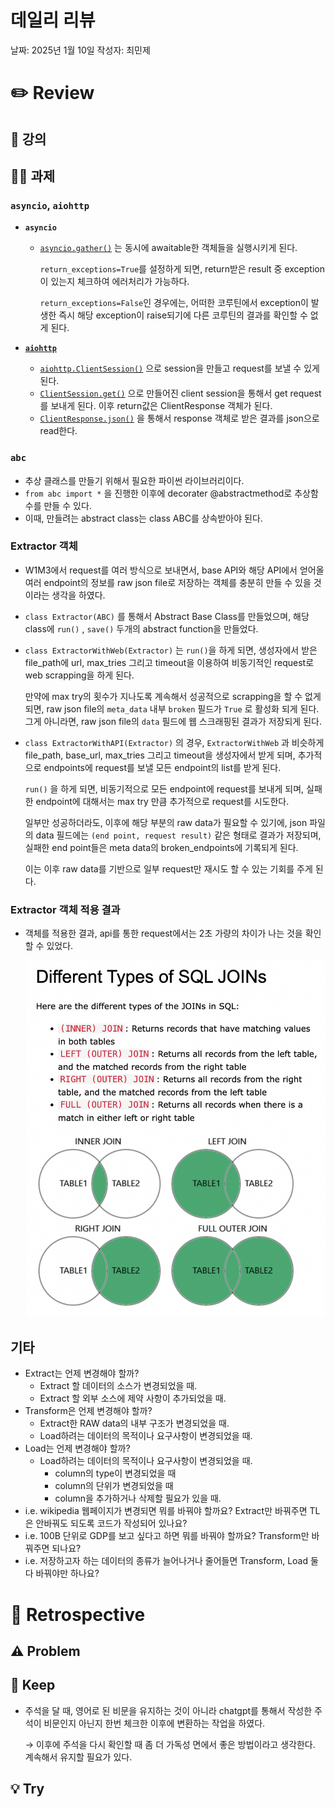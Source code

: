 # 데일리 리뷰

날짜: 2025년 1월 10일
작성자: 최민제

# ✏️ Review

## 📔 강의

## 🧑‍💻 과제

### `asyncio`, `aiohttp`

- **`asyncio`**
    - [`asyncio.gather()`](https://docs.aiohttp.org/en/stable/client_reference.html#aiohttp.ClientResponse) 는 동시에 awaitable한 객체들을 실행시키게 된다.
        
        `return_exceptions=True`를 설정하게 되면, return받은 result 중 exception이 있는지 체크하여 에러처리가 가능하다.
        
        `return_exceptions=False`인 경우에는, 어떠한 코루틴에서 exception이 발생한 즉시 해당 exception이 raise되기에 다른 코루틴의 결과를 확인할 수 없게 된다.
        
- **[`aiohttp`](https://docs.aiohttp.org/en/stable/)**
    - [`aiohttp.ClientSession()`](https://docs.aiohttp.org/en/stable/client_reference.html#aiohttp.ClientSession) 으로 session을 만들고 request를 보낼 수 있게 된다.
    - [`ClientSession.get()`](https://docs.aiohttp.org/en/stable/client_reference.html#aiohttp.ClientSession.get) 으로 만들어진 client session을 통해서 get request를 보내게 된다. 이후 return값은 ClientResponse 객체가 된다.
    - [`ClientResponse.json()`](https://docs.aiohttp.org/en/stable/client_reference.html#aiohttp.ClientResponse) 을 통해서 response 객체로 받은 결과를 json으로 read한다.

### `abc`

- 추상 클래스를 만들기 위해서 필요한 파이썬 라이브러리이다.
- `from abc import *` 을 진행한 이후에 decorater @abstractmethod로 추상함수를 만들 수 있다.
- 이때, 만들려는 abstract class는 class ABC를 상속받아야 된다.

### Extractor 객체

- W1M3에서 request를 여러 방식으로 보내면서, base API와 해당 API에서 얻어올 여러 endpoint의 정보를 raw json file로 저장하는 객체를 충분히 만들 수 있을 것이라는 생각을 하였다.
- `class Extractor(ABC)` 를 통해서 Abstract Base Class를 만들었으며, 해당 class에  `run()` , `save()` 두개의 abstract function을 만들었다.
- `class ExtractorWithWeb(Extractor)` 는 `run()`을 하게 되면, 생성자에서 받은 file_path에 url, max_tries 그리고 timeout을 이용하여 비동기적인 request로 web scrapping을 하게 된다.
    
    만약에 max try의 횟수가 지나도록 계속해서 성공적으로 scrapping을 할 수 없게 되면, raw json file의 `meta_data` 내부 `broken` 필드가 `True` 로 활성화 되게 된다. 그게 아니라면, raw json file의 `data` 필드에 웹 스크래핑된 결과가 저장되게 된다.
    
- `class ExtractorWithAPI(Extractor)` 의 경우, `ExtractorWithWeb` 과 비슷하게 file_path, base_url, max_tries 그리고 timeout을 생성자에서 받게 되며, 추가적으로 endpoints에 request를 보낼 모든 endpoint의 list를 받게 된다.
    
    `run()` 을 하게 되면, 비동기적으로 모든 endpoint에 request를 보내게 되며, 실패한 endpoint에 대해서는 max try 만큼 추가적으로 request를 시도한다.
    
    일부만 성공하더라도, 이후에 해당 부분의 raw data가 필요할 수 있기에, json 파일의 data 필드에는 `(end point, request result)` 같은 형태로 결과가 저장되며, 실패한 end point들은 meta data의 broken_endpoints에 기록되게 된다.
    
    이는 이후 raw data를 기반으로 일부 request만 재시도 할  수 있는 기회를 주게 된다.
    

### Extractor 객체 적용 결과

- 객체를 적용한 결과, api를 통한 request에서는 2초 가량의 차이가 나는 것을 확인할 수 있었다.
    
    ![25_1_10_1.png](https://github.com/minjacho42/HMG_5th/blob/master/DailyRetrospective/srcs/25_1_6_1.png)
    

## 기타

- Extract는 언제 변경해야 할까?
    - Extract 할 데이터의 소스가 변경되었을 때.
    - Extract 할 외부 소스에 제약 사항이 추가되었을 때.
- Transform은 언제 변경해야 할까?
    - Extract한 RAW data의 내부 구조가 변경되었을 때.
    - Load하려는 데이터의 목적이나 요구사항이 변경되었을 때.
- Load는 언제 변경해야 할까?
    - Load하려는 데이터의 목적이나 요구사항이 변경되었을 때.
        - column의 type이 변경되었을 때
        - column의 단위가 변경되었을 때
        - column을 추가하거나 삭제할 필요가 있을 때.
- i.e. wikipedia 웹페이지가 변경되면 뭐를 바꿔야 할까요? Extract만 바꿔주면 TL은 안바꿔도 되도록 코드가 작성되어 있나요?
- i.e. 100B 단위로 GDP를 보고 싶다고 하면 뭐를 바꿔야 할까요? Transform만 바꿔주면 되나요?
- i.e. 저장하고자 하는 데이터의 종류가 늘어나거나 줄어들면 Transform, Load 둘다 바꿔야만 하나요?

# 🤔 Retrospective

## ⚠️ Problem

## 🌟 Keep

- 주석을 달 때, 영어로 된 비문을 유지하는 것이 아니라 chatgpt를 통해서 작성한 주석이 비문인지 아닌지 한번 체크한 이후에 변환하는 작업을 하였다.
    
    → 이후에 주석을 다시 확인할 때 좀 더 가독성 면에서 좋은 방법이라고 생각한다. 계속해서 유지할 필요가 있다.
    

## 💡 Try